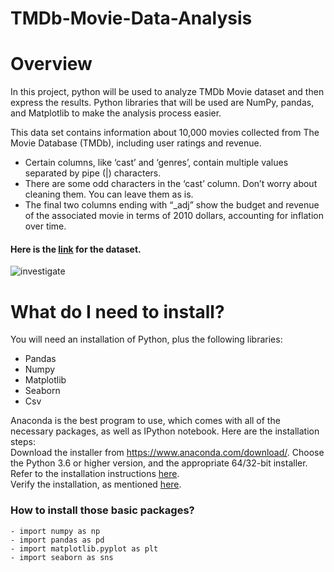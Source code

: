 # **TMDb-Movie-Data-Analysis**
# **Overview**
In this project, python will be used to analyze TMDb Movie dataset and then express the results. Python libraries that will be used are NumPy, pandas, and Matplotlib to make the analysis process easier.

This data set contains information about 10,000 movies collected from The Movie Database (TMDb), including user ratings and revenue.
- Certain columns, like ‘cast’ and ‘genres’, contain multiple values separated by pipe (|) characters. 
- There are some odd characters in the ‘cast’ column. Don’t worry about cleaning them. You can leave them as is.
- The final two columns ending with “_adj” show the budget and revenue of the associated movie in terms of 2010 dollars, accounting for inflation over time.

#### Here is the [link](https://www.kaggle.com/datasets/juzershakir/tmdb-movies-dataset?select=tmdb_movies_data.csv) for the dataset.

![investigate](https://user-images.githubusercontent.com/110740808/204082188-13ab45f6-d63a-4b87-a51d-c106028dace1.png)

# **What do I need to install?**
You will need an installation of Python, plus the following libraries:
- Pandas
- Numpy
- Matplotlib
- Seaborn
- Csv

Anaconda is the best program to use, which comes with all of the necessary packages, as well as IPython notebook. Here are the installation steps:
<br>Download the installer from https://www.anaconda.com/download/. Choose the Python 3.6 or higher version, and the appropriate 64/32-bit installer.
<br>Refer to the installation instructions [here](https://docs.anaconda.com/anaconda/install/).
<br>Verify the installation, as mentioned [here](https://docs.anaconda.com/anaconda/install/verify-install/).
  
### How to install those basic packages?
```
- import numpy as np
- import pandas as pd
- import matplotlib.pyplot as plt
- import seaborn as sns
```




